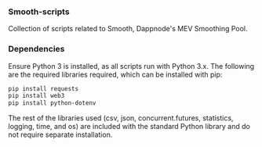 ### Smooth-scripts

Collection of scripts related to Smooth, Dappnode's MEV Smoothing Pool. 

### Dependencies

Ensure Python 3 is installed, as all scripts run with Python 3.x. The following are the required libraries required, which can be installed with pip:

```bash
pip install requests
pip install web3
pip install python-dotenv
```

The rest of the libraries used (csv, json, concurrent.futures, statistics, logging, time, and os) are included with the standard Python library and do not require separate installation.